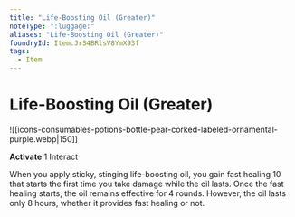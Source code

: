 ```yaml
---
title: "Life-Boosting Oil (Greater)"
noteType: ":luggage:"
aliases: "Life-Boosting Oil (Greater)"
foundryId: Item.JrS4BRlsV8YmX93f
tags:
  - Item
---
```


# Life-Boosting Oil (Greater)
![[icons-consumables-potions-bottle-pear-corked-labeled-ornamental-purple.webp|150]]

**Activate** 1 Interact

When you apply sticky, stinging life-boosting oil, you gain fast healing 10 that starts the first time you take damage while the oil lasts. Once the fast healing starts, the oil remains effective for 4 rounds. However, the oil lasts only 8 hours, whether it provides fast healing or not.


